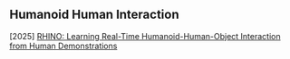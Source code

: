 ## Humanoid Human Interaction

[2025] [RHINO: Learning Real-Time Humanoid-Human-Object Interaction from Human Demonstrations](https://arxiv.org/abs/2502.13134)